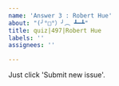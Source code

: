 ```yaml
---
name: 'Answer 3 : Robert Hue'
about: "(╯°□°）╯︵ ┻━┻"
title: quiz|497|Robert Hue
labels: ''
assignees: ''

---
```


Just click 'Submit new issue'.
